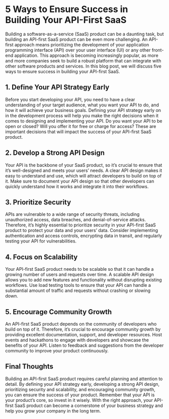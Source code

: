 # 5 Ways to Ensure Success in Building Your API-First SaaS

Building a software-as-a-service (SaaS) product can be a daunting task, but building an API-first SaaS product can be even more challenging. An API-first approach means prioritizing the development of your application programming interface (API) over your user interface (UI) or any other front-end application. This approach is becoming increasingly popular, as more and more companies seek to build a robust platform that can integrate with other software products and services. In this blog post, we will discuss five ways to ensure success in building your API-first SaaS.

## 1. Define Your API Strategy Early

Before you start developing your API, you need to have a clear understanding of your target audience, what you want your API to do, and how it will achieve your business goals. Defining your API strategy early on in the development process will help you make the right decisions when it comes to designing and implementing your API. Do you want your API to be open or closed? Will you offer it for free or charge for access? These are important decisions that will impact the success of your API-first SaaS product.

## 2. Develop a Strong API Design

Your API is the backbone of your SaaS product, so it’s crucial to ensure that it’s well-designed and meets your users’ needs. A clear API design makes it easy to understand and use, which will attract developers to build on top of it. Make sure to document your API design so that other developers can quickly understand how it works and integrate it into their workflows.

## 3. Prioritize Security

APIs are vulnerable to a wide range of security threats, including unauthorized access, data breaches, and denial-of-service attacks. Therefore, it’s highly essential to prioritize security in your API-first SaaS product to protect your data and your users’ data. Consider implementing authentication and access controls, encrypting data in transit, and regularly testing your API for vulnerabilities.

## 4. Focus on Scalability

Your API-first SaaS product needs to be scalable so that it can handle a growing number of users and requests over time. A scalable API design allows you to add new features and functionality without disrupting existing workflows. Use load testing tools to ensure that your API can handle a substantial amount of traffic and requests without crashing or slowing down.

## 5. Encourage Community Growth

An API-first SaaS product depends on the community of developers who build on top of it. Therefore, it’s crucial to encourage community growth by providing excellent documentation, support, and developer resources. Host events and hackathons to engage with developers and showcase the benefits of your API. Listen to feedback and suggestions from the developer community to improve your product continuously.

## Final Thoughts

Building an API-first SaaS product requires careful planning and attention to detail. By defining your API strategy early, developing a strong API design, prioritizing security and scalability, and encouraging community growth, you can ensure the success of your product. Remember that your API is your product’s core, so invest in it wisely. With the right approach, your API-first SaaS product can become a cornerstone of your business strategy and help you grow your company in the long term.